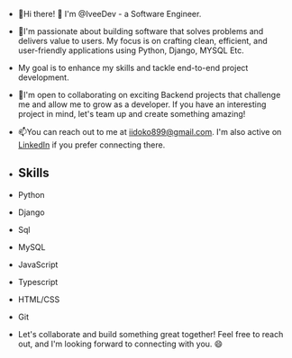- 👋Hi there! 👋 I'm @IveeDev - a Software Engineer.
- 👀I'm passionate about building software that solves problems and delivers value to users. My focus is on crafting clean, efficient, and user-friendly applications using Python, Django, MYSQL Etc.
- My goal is to enhance my skills and tackle end-to-end project development.
- 💞️I'm open to collaborating on exciting Backend projects that challenge me and allow me to grow as a developer. If you have an interesting project in mind, let's team up and create something amazing!
- 📫You can reach out to me at iidoko899@gmail.com. I'm also active on [LinkedIn](https://www.linkedin.com/in/iviidev/) if you prefer connecting there.
- ## Skills
- Python
- Django
- Sql
- MySQL 
- JavaScript
- Typescript 
- HTML/CSS
- Git

- Let's collaborate and build something great together! Feel free to reach out, and I'm looking forward to connecting with you. 😄

<!---
IveeDev/IveeDev is a ✨ special ✨ repository because its `README.md` (this file) appears on your GitHub profile.
You can click the Preview link to take a look at your changes.
--->
